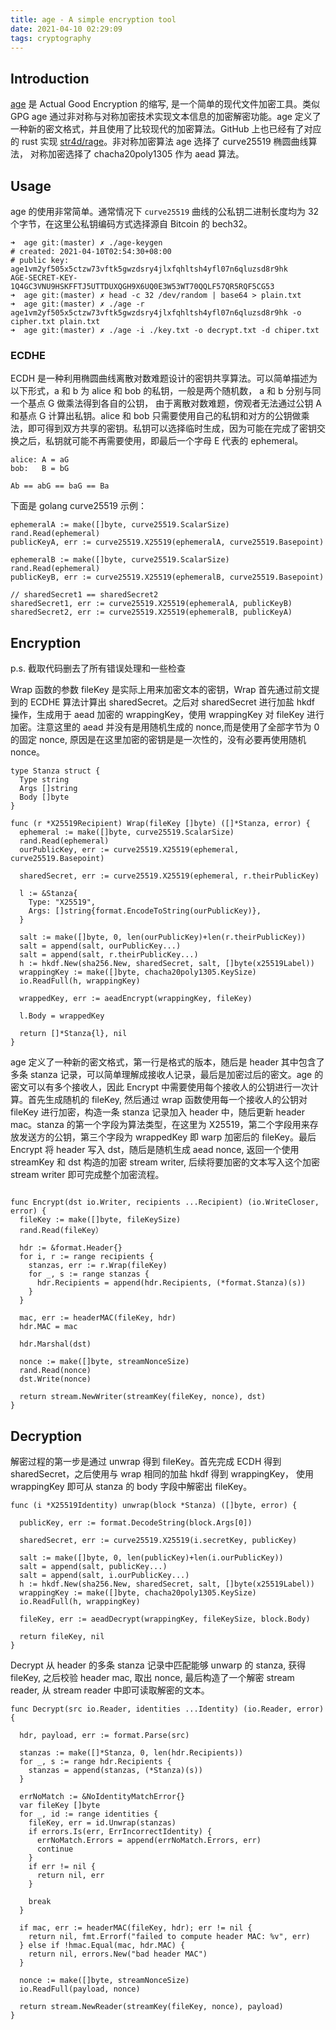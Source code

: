 ```yaml
---
title: age - A simple encryption tool
date: 2021-04-10 02:29:09
tags: cryptography
---
```

## Introduction

[age](https://github.com/FiloSottile/age) 是 Actual Good Encryption 的缩写, 是一个简单的现代文件加密工具。类似 GPG age 通过非对称与对称加密技术实现文本信息的加密解密功能。age 定义了一种新的密文格式，并且使用了比较现代的加密算法。GitHub 上也已经有了对应的 rust 实现 [str4d/rage](https://github.com/str4d/rage)。非对称加密算法 age 选择了 curve25519 椭圆曲线算法， 对称加密选择了 chacha20poly1305 作为 aead 算法。

## Usage

age 的使用非常简单。通常情况下 `curve25519` 曲线的公私钥二进制长度均为 32 个字节，在这里公私钥编码方式选择源自 Bitcoin 的 bech32。

```plaintext
➜  age git:(master) ✗ ./age-keygen 
# created: 2021-04-10T02:54:30+08:00
# public key: age1vm2yf505x5ctzw73vftk5gwzdsry4jlxfqhltsh4yfl07n6qluzsd8r9hk
AGE-SECRET-KEY-1Q4GC3VNU9HSKFFTJ5UTTDUXQGH9X6UQ0E3W53WT70QQLF57QR5RQF5CG53
➜  age git:(master) ✗ head -c 32 /dev/random | base64 > plain.txt
➜  age git:(master) ✗ ./age -r age1vm2yf505x5ctzw73vftk5gwzdsry4jlxfqhltsh4yfl07n6qluzsd8r9hk -o cipher.txt plain.txt
➜  age git:(master) ✗ ./age -i ./key.txt -o decrypt.txt -d chiper.txt
```

### ECDHE

ECDH 是一种利用椭圆曲线离散对数难题设计的密钥共享算法。可以简单描述为以下形式，a 和 b 为 alice 和 bob 的私钥，一般是两个随机数， a 和 b 分别与同一个基点 G 做乘法得到各自的公钥， 由于离散对数难题，傍观者无法通过公钥 A 和基点 G 计算出私钥。alice 和 bob 只需要使用自己的私钥和对方的公钥做乘法，即可得到双方共享的密钥。私钥可以选择临时生成，因为可能在完成了密钥交换之后，私钥就可能不再需要使用，即最后一个字母 E 代表的 ephemeral。

```plaintext
alice: A = aG
bob:   B = bG

Ab == abG == baG == Ba
```

下面是 golang curve25519 示例：

```golang
ephemeralA := make([]byte, curve25519.ScalarSize)
rand.Read(ephemeral)
publicKeyA, err := curve25519.X25519(ephemeralA, curve25519.Basepoint)

ephemeralB := make([]byte, curve25519.ScalarSize)
rand.Read(ephemeral)
publicKeyB, err := curve25519.X25519(ephemeralB, curve25519.Basepoint)

// sharedSecret1 == sharedSecret2
sharedSecret1, err := curve25519.X25519(ephemeralA, publicKeyB)
sharedSecret2, err := curve25519.X25519(ephemeralB, publicKeyA)
```

## Encryption

p.s. 截取代码删去了所有错误处理和一些检查

Wrap 函数的参数 fileKey 是实际上用来加密文本的密钥，Wrap 首先通过前文提到的 ECDHE 算法计算出 sharedSecret。之后对 sharedSecret 进行加盐 hkdf 操作，生成用于 aead 加密的 wrappingKey，使用 wrappingKey 对 fileKey 进行加密。注意这里的 aead 并没有是用随机生成的 nonce,而是使用了全部字节为 0 的固定 nonce, 原因是在这里加密的密钥是是一次性的，没有必要再使用随机 nonce。

```golang
type Stanza struct {
  Type string
  Args []string
  Body []byte
}

func (r *X25519Recipient) Wrap(fileKey []byte) ([]*Stanza, error) {
  ephemeral := make([]byte, curve25519.ScalarSize)
  rand.Read(ephemeral)
  ourPublicKey, err := curve25519.X25519(ephemeral, curve25519.Basepoint)

  sharedSecret, err := curve25519.X25519(ephemeral, r.theirPublicKey)

  l := &Stanza{
    Type: "X25519",
    Args: []string{format.EncodeToString(ourPublicKey)},
  }

  salt := make([]byte, 0, len(ourPublicKey)+len(r.theirPublicKey))
  salt = append(salt, ourPublicKey...)
  salt = append(salt, r.theirPublicKey...)
  h := hkdf.New(sha256.New, sharedSecret, salt, []byte(x25519Label))
  wrappingKey := make([]byte, chacha20poly1305.KeySize)
  io.ReadFull(h, wrappingKey)

  wrappedKey, err := aeadEncrypt(wrappingKey, fileKey)

  l.Body = wrappedKey

  return []*Stanza{l}, nil
}
```

age 定义了一种新的密文格式，第一行是格式的版本，随后是 header 其中包含了多条 stanza 记录，可以简单理解成接收人记录，最后是加密过后的密文。age 的密文可以有多个接收人，因此 Encrypt 中需要使用每个接收人的公钥进行一次计算。首先生成随机的 fileKey, 然后通过 wrap 函数使用每一个接收人的公钥对 fileKey 进行加密，构造一条 stanza 记录加入 header 中，随后更新 header mac。stanza 的第一个字段为算法类型，在这里为 X25519，第二个字段用来存放发送方的公钥，第三个字段为 wrappedKey 即 warp 加密后的 fileKey。最后 Encrypt 将 header 写入 dst，随后是随机生成 aead nonce, 返回一个使用 streamKey 和 dst 构造的加密 stream writer, 后续将要加密的文本写入这个加密 stream writer 即可完成整个加密流程。

```golang

func Encrypt(dst io.Writer, recipients ...Recipient) (io.WriteCloser, error) {
  fileKey := make([]byte, fileKeySize)
  rand.Read(fileKey）

  hdr := &format.Header{}
  for i, r := range recipients {
    stanzas, err := r.Wrap(fileKey)
    for _, s := range stanzas {
      hdr.Recipients = append(hdr.Recipients, (*format.Stanza)(s))
    }
  }

  mac, err := headerMAC(fileKey, hdr)
  hdr.MAC = mac

  hdr.Marshal(dst)

  nonce := make([]byte, streamNonceSize)
  rand.Read(nonce)
  dst.Write(nonce)

  return stream.NewWriter(streamKey(fileKey, nonce), dst)
}
```

## Decryption

解密过程的第一步是通过 unwrap 得到 fileKey。首先完成 ECDH 得到 sharedSecret，之后使用与 wrap 相同的加盐 hkdf 得到 wrappingKey， 使用 wrappingKey 即可从 stanza 的 body 字段中解密出 fileKey。

```golang
func (i *X25519Identity) unwrap(block *Stanza) ([]byte, error) {

  publicKey, err := format.DecodeString(block.Args[0])

  sharedSecret, err := curve25519.X25519(i.secretKey, publicKey)

  salt := make([]byte, 0, len(publicKey)+len(i.ourPublicKey))
  salt = append(salt, publicKey...)
  salt = append(salt, i.ourPublicKey...)
  h := hkdf.New(sha256.New, sharedSecret, salt, []byte(x25519Label))
  wrappingKey := make([]byte, chacha20poly1305.KeySize)
  io.ReadFull(h, wrappingKey)

  fileKey, err := aeadDecrypt(wrappingKey, fileKeySize, block.Body)

  return fileKey, nil
}
```

Decrypt 从 header 的多条 stanza 记录中匹配能够 unwarp 的 stanza, 获得 fileKey, 之后校验 header mac, 取出 nonce, 最后构造了一个解密 stream reader, 从 stream reader 中即可读取解密的文本。

```golang
func Decrypt(src io.Reader, identities ...Identity) (io.Reader, error) {

  hdr, payload, err := format.Parse(src)

  stanzas := make([]*Stanza, 0, len(hdr.Recipients))
  for _, s := range hdr.Recipients {
    stanzas = append(stanzas, (*Stanza)(s))
  }

  errNoMatch := &NoIdentityMatchError{}
  var fileKey []byte
  for _, id := range identities {
    fileKey, err = id.Unwrap(stanzas)
    if errors.Is(err, ErrIncorrectIdentity) {
      errNoMatch.Errors = append(errNoMatch.Errors, err)
      continue
    }
    if err != nil {
      return nil, err
    }

    break
  }

  if mac, err := headerMAC(fileKey, hdr); err != nil {
    return nil, fmt.Errorf("failed to compute header MAC: %v", err)
  } else if !hmac.Equal(mac, hdr.MAC) {
    return nil, errors.New("bad header MAC")
  }

  nonce := make([]byte, streamNonceSize)
  io.ReadFull(payload, nonce)

  return stream.NewReader(streamKey(fileKey, nonce), payload)
}
```
